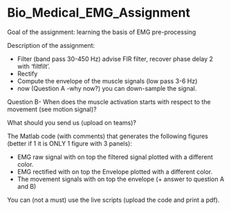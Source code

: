 # Bio_Medical_EMG_Assignment

Goal of the assignment: learning the basis of EMG pre-processing

Description of the assignment:
-	Filter (band pass 30-450 Hz) advise FIR filter, recover phase delay 2 with ‘filtfilt’.
-	Rectify
-	Compute the envelope of the muscle signals (low pass 3-6 Hz)
-	now (Question A -why now?) you can down-sample the signal.

Question B- When does the muscle activation starts with respect to the movement (see motion signal)?

What should you send us (upload on teams)?

The Matlab code (with comments) that generates the following figures (better if 1 it is ONLY 1 figure with 3 panels):
-	EMG raw signal with on top the filtered signal plotted with a different color.
-	EMG rectified with on top the Envelope plotted with a different color.
-	The movement signals with on top the envelope (+ answer to question A and B)

You can (not a must) use the live scripts (upload the code and print a pdf).

